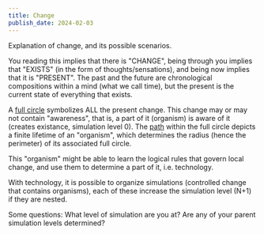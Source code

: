 ```yaml
---
title: Change
publish_date: 2024-02-03
---
```


Explanation of change, and its possible scenarios.

You reading this implies that there is "CHANGE", being through you implies that "EXISTS" (in the form of thoughts/sensations), and being now implies that it is "PRESENT". The past and the future are chronological compositions within a mind (what we call time), but the present is the current state of everything that exists.

A [full circle](./imgs/change_full_circle.jpg) symbolizes ALL the present change. This change may or may not contain "awareness", that is, a part of it (organism) is aware of it (creates existance, simulation level 0). The [path](./imgs/change_path.jpg) within the full circle depicts a finite lifetime of an "organism", which determines the radius (hence the perimeter) of its associated full circle.

This "organism" might be able to learn the logical rules that govern local change, and use them to determine a part of it, i.e. technology.

With technology, it is possible to organize simulations (controlled change that contains organisms), each of these increase the simulation level (N+1) if they are nested.

Some questions:
What level of simulation are you at? 
Are any of your parent simulation levels determined?
